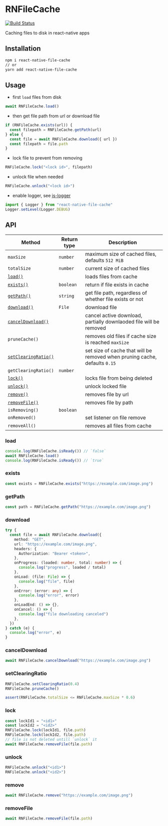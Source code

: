 # RNFileCache
[![Build Status](https://api.travis-ci.com/mutagen-d/react-native-file-cache.svg?branch=master)](https://travis-ci.com/mutagen-d/react-native-file-cache)

Caching files to disk in react-native apps

## Installation

```bash
npm i react-native-file-cache
// or
yarn add react-native-file-cache
```

## Usage

- first `load` files from disk

```javascript
await RNFileCache.load()
```

- then get file path from url or download file

```javascript
if (RNFileCache.exists(url)) {
  const filepath = RNFileCache.getPath(url)
} else {
  const file = await RNFileCache.download({ url })
  const filepath = file.path
}
```

- lock file to prevent from removing

```javascript
RNFileCache.lock("<lock id>", filepath)
```

- unlock file when needed

```javascript
RNFileCache.unlock("<lock id>")
```

- enable logger, see [js-logger](https://github.com/jonnyreeves/js-logger#readme)

```javascript
import { Logger } from "react-native-file-cache"
Logger.setLevel(Logger.DEBUG)
```

## API

| Method                                    | Return type | Description                                                                |
| ----------------------------------------- | ----------- | -------------------------------------------------------------------------- |
| `maxSize`                                 | `number`    | maximum size of cached files, defaults `512 MiB`                           |
| `totalSize`                               | `number`    | current size of cached files                                               |
| [`load()`](#load)                         |             | loads files from cache                                                     |
| [`exists()`](#exists)                     | `boolean`   | return if file exists in cache                                             |
| [`getPath()`](#getpath)                   | `string`    | get file path, regardless of whether file exists or not                    |
| [`download()`](#download)                 | `File`      | download file                                                              |
| [`cancelDownload()`](#canceldownload)     |             | cancel active download, partially downlaoded file will be removed          |
| `pruneCache()`                            |             | removes old files if cache size is reached `maxSize`                       |
| [`setClearingRatio()`](#setclearingratio) |             | set size of cache that will be removed when pruning cache, defaults `0.15` |
| `getClearingRatio()`                      | `number`    |                                                                            |
| [`lock()`](#lock)                         |             | locks file from being deleted                                              |
| [`unlock()`](#unlock)                     |             | unlock locked file                                                         |
| [`remove()`](#remove)                     |             | removes file by url                                                        |
| [`removeFile()`](#removefile)             |             | removes file by path                                                       |
| `isRemoving()`                            | `boolean`   |                                                                            |
| `onRemoved()`                             |             | set listener on file remove                                                |
| `removeAll()`                             |             | removes all files from cache                                               |

### load

```typescript
console.log(RNFileCache.isReady()) // `false`
await RNFileCache.load()
console.log(RNFileCache.isReady()) // `true`
```

### exists

```javascript
const exists = RNFileCache.exists("https://example.com/image.png")
```

### getPath

```javascript
const path = RNFileCache.getPath("https://example.com/image.png")
```

### download

```typescript
try {
  const file = await RNFileCache.download({
    method: "GET",
    url: "https://example.com/image.png",
    headers: {
      Authorization: "Bearer <token>",
    },
    onProgress: (loaded: number, total: number) => {
      console.log("progress", loaded / total)
    },
    onLoad: (file: File) => {
      console.log("file", file)
    },
    onError: (error: any) => {
      console.log("error", error)
    },
    onLoadEnd: () => {},
    onCancel: () => {
      console.log("file downloading canceled")
    },
  })
} catch (e) {
  console.log("error", e)
}
```

### cancelDownload

```javascript
await RNFileCache.cancelDownload("https://example.com/image.png")
```

### setClearingRatio

```javascript
RNFileCache.setClearingRatio(0.4)
RNFileCache.pruneCache()

assert(RNFileCache.totalSize <= RNFileCache.maxSize * 0.6)
```

### lock

```javascript
const lockId1 = "<id1>"
const lockId2 = "<id2>"
RNFileCache.lock(lockId1, file.path)
RNFileCache.lock(lockId2, file.path)
// file is not deleted untill `unlock` it
await RNFileCache.removeFile(file.path)
```

### unlock

```javascript
RNFileCache.unlock("<id1>")
RNFileCache.unlock("<id2>")
```

### remove

```javascript
await RNFileCache.remove("https://example.com/image.png")
```

### removeFile

```javascript
await RNFileCache.removeFile(file.path)
```
